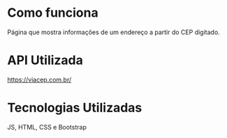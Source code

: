 # Como funciona
Página que mostra informações de um endereço a partir do CEP digitado.

# API Utilizada
https://viacep.com.br/

# Tecnologias Utilizadas
JS, HTML, CSS e Bootstrap

